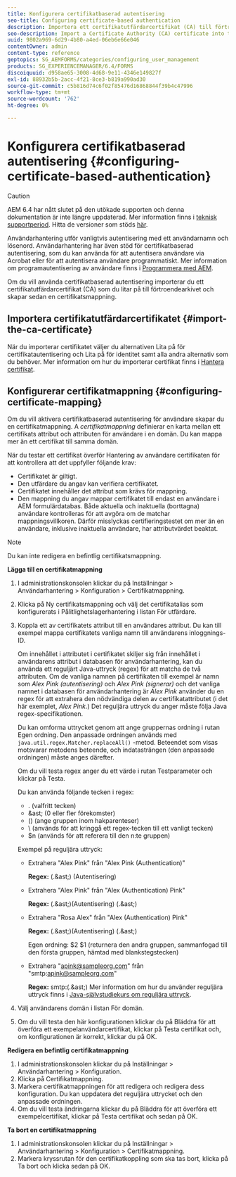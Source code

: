 ```yaml
---
title: Konfigurera certifikatbaserad autentisering
seo-title: Configuring certificate-based authentication
description: Importera ett certifikatutfärdarcertifikat (CA) till förtroendearkivet och skapa en certifikatsmappning för certifikatbaserad autentisering.
seo-description: Import a Certificate Authority (CA) certificate into the Trust Store and create a certificate mapping for certificate-based authentication.
uuid: 9802a969-6d29-4b80-a4ed-06eb6e66e046
contentOwner: admin
content-type: reference
geptopics: SG_AEMFORMS/categories/configuring_user_management
products: SG_EXPERIENCEMANAGER/6.4/FORMS
discoiquuid: d958ae65-3008-4d68-9e11-4346e149827f
exl-id: 88932b5b-2acc-4f21-8ce3-b819a990ad30
source-git-commit: c5b816d74c6f02f85476d16868844f39b4c47996
workflow-type: tm+mt
source-wordcount: '762'
ht-degree: 0%

---
```


# Konfigurera certifikatbaserad autentisering {#configuring-certificate-based-authentication}

>[!CAUTION]
>
>AEM 6.4 har nått slutet på den utökade supporten och denna dokumentation är inte längre uppdaterad. Mer information finns i [teknisk supportperiod](https://helpx.adobe.com/support/programs/eol-matrix.html). Hitta de versioner som stöds [här](https://experienceleague.adobe.com/docs/).

Användarhantering utför vanligtvis autentisering med ett användarnamn och lösenord. Användarhantering har även stöd för certifikatbaserad autentisering, som du kan använda för att autentisera användare via Acrobat eller för att autentisera användare programmatiskt. Mer information om programautentisering av användare finns i [Programmera med AEM](https://www.adobe.com/go/learn_aemforms_programming_63).

Om du vill använda certifikatbaserad autentisering importerar du ett certifikatutfärdarcertifikat (CA) som du litar på till förtroendearkivet och skapar sedan en certifikatsmappning.

## Importera certifikatutfärdarcertifikatet {#import-the-ca-certificate}

När du importerar certifikatet väljer du alternativen Lita på för certifikatautentisering och Lita på för identitet samt alla andra alternativ som du behöver. Mer information om hur du importerar certifikat finns i [Hantera certifikat](/help/forms/using/admin-help/certificates.md#managing-certificates).

## Konfigurerar certifikatmappning {#configuring-certificate-mapping}

Om du vill aktivera certifikatbaserad autentisering för användare skapar du en certifikatmappning. A *certifikatmappning* definierar en karta mellan ett certifikats attribut och attributen för användare i en domän. Du kan mappa mer än ett certifikat till samma domän.

När du testar ett certifikat överför Hantering av användare certifikaten för att kontrollera att det uppfyller följande krav:

* Certifikatet är giltigt.
* Den utfärdare du angav kan verifiera certifikatet.
* Certifikatet innehåller det attribut som krävs för mappning.
* Den mappning du angav mappar certifikatet till endast en användare i AEM formulärdatabas. Både aktuella och inaktuella (borttagna) användare kontrolleras för att avgöra om de matchar mappningsvillkoren. Därför misslyckas certifieringstestet om mer än en användare, inklusive inaktuella användare, har attributvärdet beaktat.

>[!NOTE]
>
>Du kan inte redigera en befintlig certifikatsmappning.

**Lägga till en certifikatmappning**

1. I administrationskonsolen klickar du på Inställningar > Användarhantering > Konfiguration > Certifikatmappning.
1. Klicka på Ny certifikatsmappning och välj det certifikatalias som konfigurerats i Pålitlighetslagerhantering i listan För utfärdare.
1. Koppla ett av certifikatets attribut till en användares attribut. Du kan till exempel mappa certifikatets vanliga namn till användarens inloggnings-ID.

   Om innehållet i attributet i certifikatet skiljer sig från innehållet i användarens attribut i databasen för användarhantering, kan du använda ett reguljärt Java-uttryck (regex) för att matcha de två attributen. Om de vanliga namnen på certifikaten till exempel är namn som *Alex Pink (autentisering)* och *Alex Pink (signerar)* och det vanliga namnet i databasen för användarhantering är *Alex Pink* använder du en regex för att extrahera den nödvändiga delen av certifikatattributet (i det här exemplet, *Alex Pink*.) Det reguljära uttryck du anger måste följa Java regex-specifikationen.

   Du kan omforma uttrycket genom att ange gruppernas ordning i rutan Egen ordning. Den anpassade ordningen används med `java.util.regex.Matcher.replaceAll()` -metod. Beteendet som visas motsvarar metodens beteende, och indatasträngen (den anpassade ordningen) måste anges därefter.

   Om du vill testa regex anger du ett värde i rutan Testparameter och klickar på Testa.

   Du kan använda följande tecken i regex:

   * . (valfritt tecken)
   * &amp;ast; (0 eller fler förekomster)
   * () (ange gruppen inom hakparenteser)
   * \ (används för att kringgå ett regex-tecken till ett vanligt tecken)
   * $n (används för att referera till den n:te gruppen)

   Exempel på reguljära uttryck:

   * Extrahera &quot;Alex Pink&quot; från &quot;Alex Pink (Authentication)&quot;

      **Regex:** (.&amp;ast;) \(Autentisering\)

   * Extrahera &quot;Alex Pink&quot; från &quot;Alex (Authentication) Pink&quot;

      **Regex:** (.&amp;ast;)\(Autentisering\) (.&amp;ast;)

   * Extrahera &quot;Rosa Alex&quot; från &quot;Alex (Authentication) Pink&quot;

      **Regex:** (.&amp;ast;)\(Autentisering\) (.&amp;ast;)

      Egen ordning: $2 $1 (returnera den andra gruppen, sammanfogad till den första gruppen, hämtad med blankstegstecken)

   * Extrahera &quot;apink@sampleorg.com&quot; från &quot;smtp:apink@sampleorg.com&quot;

      **Regex:** smtp:(.&amp;ast;)
   Mer information om hur du använder reguljära uttryck finns i [Java-självstudiekurs om reguljära uttryck](https://java.sun.com/docs/books/tutorial/essential/regex/).

1. Välj användarens domän i listan För domän.
1. Om du vill testa den här konfigurationen klickar du på Bläddra för att överföra ett exempelanvändarcertifikat, klickar på Testa certifikat och, om konfigurationen är korrekt, klickar du på OK.

**Redigera en befintlig certifikatmappning**

1. I administrationskonsolen klickar du på Inställningar > Användarhantering > Konfiguration.
1. Klicka på Certifikatmappning.
1. Markera certifikatmappningen för att redigera och redigera dess konfiguration. Du kan uppdatera det reguljära uttrycket och den anpassade ordningen.
1. Om du vill testa ändringarna klickar du på Bläddra för att överföra ett exempelcertifikat, klickar på Testa certifikat och sedan på OK.

**Ta bort en certifikatmappning**

1. I administrationskonsolen klickar du på Inställningar > Användarhantering > Konfiguration > Certifikatmappning.
1. Markera kryssrutan för den certifikatkoppling som ska tas bort, klicka på Ta bort och klicka sedan på OK.
